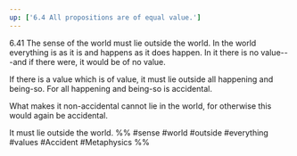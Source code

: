 ```yaml
---
up: ['6.4 All propositions are of equal value.']
---
```

6.41 The sense of the world must lie outside the world. In the world everything is as it is and happens as it does happen. In it there is no value---and if there were, it would be of no value.

If there is a value which is of value, it must lie outside all happening and being-so. For all happening and being-so is accidental.

What makes it non-accidental cannot lie in the world, for otherwise this would again be accidental.

It must lie outside the world.
%%
#sense #world #outside #everything #values #Accident #Metaphysics %%